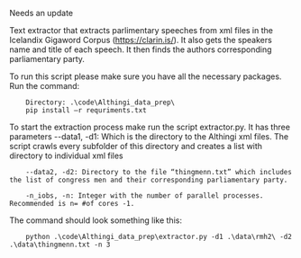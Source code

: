 Needs an update


Text extractor that extracts parlimentary speeches from xml files in the Icelandix Gigaword Corpus (https://clarin.is/). It also gets the speakers name and title of each speech. It then finds the authors corresponding parliamentary party. 

To run this script please make sure you have all the necessary packages. Run the command: 

		Directory: .\code\Althingi_data_prep\
		pip install –r requriments.txt

To start the extraction process make run the script extractor.py. It has three parameters 
		--data1, -d1: Which is the directory to the Althingi xml files. The script crawls every subfolder of this directory and creates a list with directory to individual xml files

		--data2, -d2: Directory to the file “thingmenn.txt” which includes the list of congress men and their corresponding parliamentary party.
		
		-n_iobs, -n: Integer with the number of parallel processes. Recommended is n= #of cores -1.

The command should look something like this:

		python .\code\Althingi_data_prep\extractor.py -d1 .\data\rmh2\ -d2 .\data\thingmenn.txt -n 3
